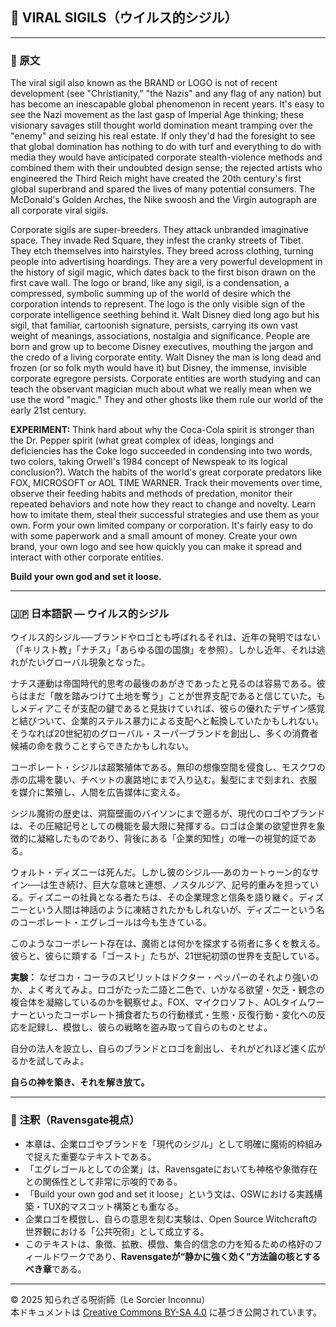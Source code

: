 ## 🧛 VIRAL SIGILS（ウイルス的シジル）

---

### 🧛 原文

The viral sigil also known as the BRAND or LOGO is not of recent development (see "Christianity," "the Nazis" and any flag of any nation) but has become an inescapable global phenomenon in recent years. It's easy to see the Nazi movement as the last gasp of Imperial Age thinking; these visionary savages still thought world domination meant tramping over the "enemy" and seizing his real estate. If only they'd had the foresight to see that global domination has nothing to do with turf and everything to do with media they would have anticipated corporate stealth-violence methods and combined them with their undoubted design sense; the rejected artists who engineered the Third Reich might have created the 20th century's first global superbrand and spared the lives of many potential consumers. The McDonald's Golden Arches, the Nike swoosh and the Virgin autograph are all corporate viral sigils.

Corporate sigils are super-breeders. They attack unbranded imaginative space. They invade Red Square, they infest the cranky streets of Tibet. They etch themselves into hairstyles. They breed across clothing, turning people into advertising hoardings. They are a very powerful development in the history of sigil magic, which dates back to the first bison drawn on the first cave wall. The logo or brand, like any sigil, is a condensation, a compressed, symbolic summing up of the world of desire which the corporation intends to represent. The logo is the only visible sign of the corporate intelligence seething behind it. Walt Disney died long ago but his sigil, that familiar, cartoonish signature, persists, carrying its own vast weight of meanings, associations, nostalgia and significance. People are born and grow up to become Disney executives, mouthing the jargon and the credo of a living corporate entity. Walt Disney the man is long dead and frozen (or so folk myth would have it) but Disney, the immense, invisible corporate egregore persists. Corporate entities are worth studying and can teach the observant magician much about what we really mean when we use the word "magic." They and other ghosts like them rule our world of the early 21st century.

**EXPERIMENT:**
Think hard about why the Coca-Cola spirit is stronger than the Dr. Pepper spirit (what great complex of ideas, longings and deficiencies has the Coke logo succeeded in condensing into two words, two colors, taking Orwell's 1984 concept of Newspeak to its logical conclusion?). Watch the habits of the world's great corporate predators like FOX, MICROSOFT or AOL TIME WARNER. Track their movements over time, observe their feeding habits and methods of predation, monitor their repeated behaviors and note how they react to change and novelty. Learn how to imitate them, steal their successful strategies and use them as your own. Form your own limited company or corporation. It's fairly easy to do with some paperwork and a small amount of money. Create your own brand, your own logo and see how quickly you can make it spread and interact with other corporate entities.

**Build your own god and set it loose.**

---

### 🇯🇵 日本語訳 — ウイルス的シジル

ウイルス的シジル──ブランドやロゴとも呼ばれるそれは、近年の発明ではない（「キリスト教」「ナチス」「あらゆる国の国旗」を参照）。しかし近年、それは逃れがたいグローバル現象となった。

ナチス運動は帝国時代的思考の最後のあがきであったと見るのは容易である。彼らはまだ「敵を踏みつけて土地を奪う」ことが世界支配であると信じていた。もしメディアこそが支配の鍵であると見抜けていれば、彼らの優れたデザイン感覚と結びついて、企業的ステルス暴力による支配へと転換していたかもしれない。そうなれば20世紀初のグローバル・スーパーブランドを創出し、多くの消費者候補の命を救うことすらできたかもしれない。

コーポレート・シジルは超繁殖体である。無印の想像空間を侵食し、モスクワの赤の広場を襲い、チベットの裏路地にまで入り込む。髪型にまで刻まれ、衣服を媒介に繁殖し、人間を広告媒体に変える。

シジル魔術の歴史は、洞窟壁画のバイソンにまで遡るが、現代のロゴやブランドは、その圧縮記号としての機能を最大限に発揮する。ロゴは企業の欲望世界を象徴的に凝縮したものであり、背後にある「企業的知性」の唯一の視覚的証である。

ウォルト・ディズニーは死んだ。しかし彼のシジル──あのカートゥーン的なサイン──は生き続け、巨大な意味と連想、ノスタルジア、記号的重みを担っている。ディズニーの社員となる者たちは、その企業理念と信条を語り継ぐ。ディズニーという人間は神話のように凍結されたかもしれないが、ディズニーという名のコーポレート・エグレゴールは今も生きている。

このようなコーポレート存在は、魔術とは何かを探求する術者に多くを教える。彼らと、彼らに類する「ゴースト」たちが、21世紀初頭の世界を支配している。

**実験：**
なぜコカ・コーラのスピリットはドクター・ペッパーのそれより強いのか、よく考えてみよ。ロゴがたった二語と二色で、いかなる欲望・欠乏・観念の複合体を凝縮しているのかを観察せよ。FOX、マイクロソフト、AOLタイムワーナーといったコーポレート捕食者たちの行動様式・生態・反復行動・変化への反応を記録し、模倣し、彼らの戦略を盗み取って自らのものとせよ。

自分の法人を設立し、自らのブランドとロゴを創出し、それがどれほど速く広がるかを試してみよ。

**自らの神を築き、それを解き放て。**

---

### 🐌 注釈（Ravensgate視点）

- 本章は、企業ロゴやブランドを「現代のシジル」として明確に魔術的枠組みで捉えた重要なテキストである。
- 「エグレゴールとしての企業」は、Ravensgateにおいても神格や象徴存在との関係性として非常に示唆的である。
- 「Build your own god and set it loose」という文は、OSWにおける実践構築・TUX的マスコット構築とも重なる。
- 企業ロゴを模倣し、自らの意思を刻む実験は、Open Source Witchcraftの世界観における「公共呪術」として成立する。
- このテキストは、象徴、拡散、模倣、集合的信念の力を知るための格好のフィールドワークであり、**Ravensgateが“静かに強く効く”方法論の核とするべき章**である。

---

© 2025 知られざる呪術師（Le Sorcier Inconnu）  
本ドキュメントは [Creative Commons BY-SA 4.0](https://creativecommons.org/licenses/by-sa/4.0/deed.ja) に基づき公開されています。